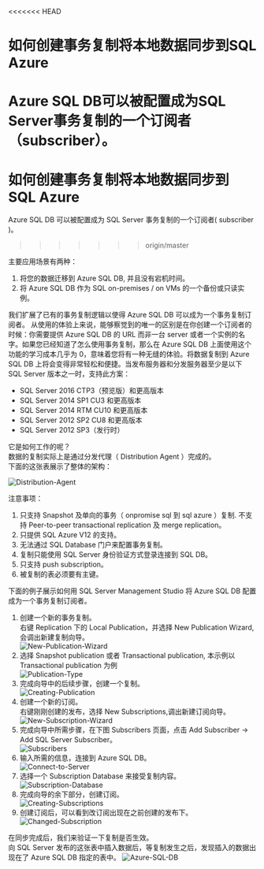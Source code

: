 <<<<<<< HEAD
# 如何创建事务复制将本地数据同步到SQL Azure #

Azure SQL DB可以被配置成为SQL Server事务复制的一个订阅者（subscriber）。
=======
# 如何创建事务复制将本地数据同步到 SQL Azure #
Azure SQL DB 可以被配置成为 SQL Server 事务复制的一个订阅者( subscriber )。
>>>>>>> origin/master

主要应用场景有两种：

1.	将您的数据迁移到 Azure SQL DB, 并且没有宕机时间。
2.	将 Azure SQL DB 作为 SQL on-premises / on VMs 的一个备份或只读实例。

我们扩展了已有的事务复制逻辑以使得 Azure SQL DB 可以成为一个事务复制订阅者。
从使用的体验上来说，能够察觉到的唯一的区别是在你创建一个订阅者的时候：你需要提供 Azure SQL DB 的 URL 而非一台 server 或者一个实例的名字。如果您已经知道了怎么使用事务复制，那么在 Azure SQL DB 上面使用这个功能的学习成本几乎为 0，意味着您将有一种无缝的体验。将数据复制到 Azure SQL DB 上将会变得非常轻松和便捷。当发布服务器和分发服务器至少是以下 SQL Server 版本之一时，支持此方案：



- 	SQL Server 2016 CTP3（预览版）和更高版本 
-	SQL Server 2014 SP1 CU3 和更高版本
-	SQL Server 2014 RTM CU10 和更高版本
-	SQL Server 2012 SP2 CU8 和更高版本
-	SQL Server 2012 SP3（发行时）

它是如何工作的呢？  
数据的复制实际上是通过分发代理（ Distribution Agent ）完成的。  
下面的这张表展示了整体的架构：

![Distribution-Agent](media/aog-sql-service-transaction-copy/Distribution-Agent.png "Distribution Agent")

注意事项：

1. 只支持 Snapshot 及单向的事务（ onpromise sql 到 sql azure ）复制. 不支持 Peer-to-peer transactional replication 及 merge replication。
2. 只提供 SQL Azure V12 的支持。
3. 无法通过 SQL Database 门户来配置事务复制。
4. 复制只能使用 SQL Server 身份验证方式登录连接到 SQL DB。
5. 只支持 push subscription。
6. 被复制的表必须要有主键。

下面的例子展示如何用 SQL Server Management Studio 将 Azure SQL DB 配置成为一个事务复制订阅者。

1. 创建一个新的事务复制。  
右键 Replication 下的 Local Publication，并选择 New Publication Wizard,会调出新建复制向导。  
    ![New-Publication-Wizard](media/aog-sql-service-transaction-copy/New-Publication-Wizard.png "New Publication Wizard")
2. 选择 Snapshot publication 或者 Transactional publication, 本示例以 Transactional publication 为例  
    ![Publication-Type](media/aog-sql-service-transaction-copy/Publication-Type.png "Publication Type")
3. 完成向导中的后续步骤，创建一个复制。  
    ![Creating-Publication](media/aog-sql-service-transaction-copy/Creating-Publication.png "Creating Publication")
4. 创建一个新的订阅。  
   右键刚刚创建的发布，选择 New Subscriptions,调出新建订阅向导。  
    ![New-Subscription-Wizard](media/aog-sql-service-transaction-copy/New-Subscription-Wizard.png "New Subscription Wizard")
5. 完成向导中所需步骤，在下图 Subscribers 页面，点击 Add Subscriber -> Add SQL Server Subscriber。  
    ![Subscribers](media/aog-sql-service-transaction-copy/Subscribers.png "Subscribers")
6. 输入所需的信息，连接到 Azure SQL DB。  
    ![Connect-to-Server](media/aog-sql-service-transaction-copy/Connect-to-Server.png "Connect to Server")
7. 选择一个 Subscription Database 来接受复制内容。  
    ![Subscription-Database](media/aog-sql-service-transaction-copy/Subscription-Database.png "Subscription Database")
8. 完成向导的余下部分，创建订阅。  
    ![Creating-Subscriptions](media/aog-sql-service-transaction-copy/Creating-Subscriptions.png "Creating Subscriptions")
9. 创建订阅后，可以看到改订阅出现在之前创建的发布下。  
    ![Changed-Subscription](media/aog-sql-service-transaction-copy/Changed-Subscription.png "Changed Subscription")

在同步完成后，我们来验证一下复制是否生效。  
向 SQL Server 发布的这张表中插入数据后，等复制发生之后，发现插入的数据出现在了 Azure SQL DB 指定的表中。
![Azure-SQL-DB](media/aog-sql-service-transaction-copy/Azure-SQL-DB.png "Azure SQL DB")
